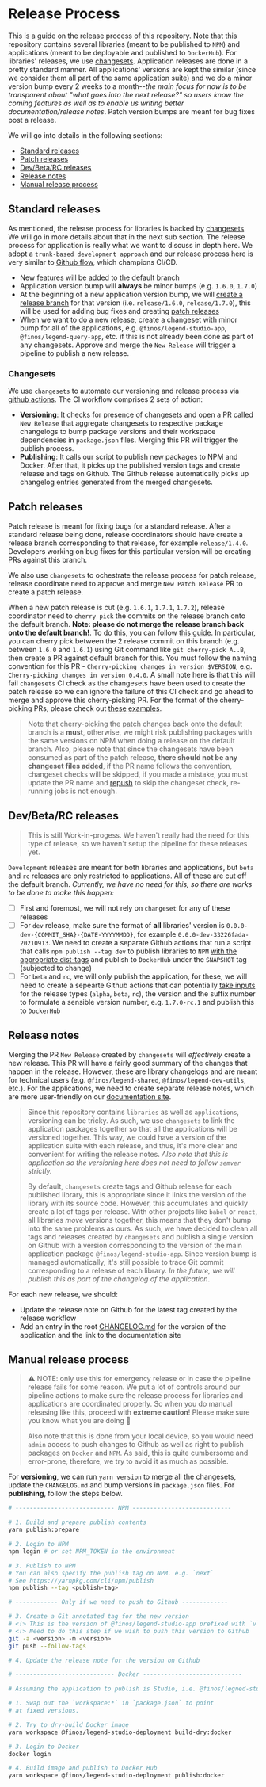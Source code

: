 # Release Process

This is a guide on the release process of this repository. Note that this repository contains several libraries (meant to be published to `NPM`) and applications (meant to be deployable and published to `DockerHub`). For libraries' releases, we use [changesets](https://github.com/atlassian/changesets). Application releases are done in a pretty standard manner. All applications' versions are kept the similar (since we consider them all part of the same application suite) and we do a minor version bump every 2 weeks to a month--_the main focus for now is to be transparent about "what goes into the next release?" so users know the coming features as well as to enable us writing better documentation/release notes_. Patch version bumps are meant for bug fixes post a release.

We will go into details in the following sections:

- [Standard releases](#standard-releases)
- [Patch releases](#patch-releases)
- [Dev/Beta/RC releases](#dev/beta/rc-releases)
- [Release notes](#release-notes)
- [Manual release process](#manual-release-process)

## Standard releases

As mentioned, the release process for libraries is backed by [changesets](https://github.com/atlassian/changesets). We will go in more details about that in the next sub section. The release process for application is really what we want to discuss in depth here. We adopt a `trunk-based development approach` and our release process here is very similar to [Github flow](https://docs.github.com/en/get-started/quickstart/github-flow), which champions CI/CD.

- New features will be added to the default branch
- Application version bump will **always** be minor bumps (e.g. `1.6.0`, `1.7.0`)
- At the beginning of a new application version bump, we will [create a release branch](https://docs.github.com/en/github/collaborating-with-pull-requests/proposing-changes-to-your-work-with-pull-requests/creating-and-deleting-branches-within-your-repository#creating-a-branch) for that version (i.e. `release/1.6.0`, `release/1.7.0`), this will be used for adding bug fixes and creating [patch releases](#patch-releases)
- When we want to do a new release, create a changeset with minor bump for all of the applications, e.g. `@finos/legend-studio-app`, `@finos/legend-query-app`, etc. if this is not already been done as part of any changesets. Approve and merge the `New Release` will trigger a pipeline to publish a new release.

### Changesets

We use `changesets` to automate our versioning and release process via [github actions](https://github.com/changesets/action). The CI workflow comprises 2 sets of action:

- **Versioning**: It checks for presence of changesets and open a PR called `New Release` that aggregate changesets to respective package changelogs to bump package versions and their workspace dependencies in `package.json` files. Merging this PR will trigger the publish process.
- **Publishing**: It calls our script to publish new packages to NPM and Docker. After that, it picks up the published version tags and create release and tags on Github. The Github release automatically picks up changelog entries generated from the merged changesets.

## Patch releases

Patch release is meant for fixing bugs for a standard release. After a standard release being done, release coordinators should have create a release branch corresponding to that release, for example `release/1.4.0`. Developers working on bug fixes for this particular version will be creating PRs against this branch.

We also use `changesets` to ochestrate the release process for patch release, release coordinate need to approve and merge `New Patch Release` PR to create a patch release.

When a new patch release is cut (e.g. `1.6.1`, `1.7.1`, `1.7.2`), release coordinator need to `cherry pick` the commits on the release branch onto the default branch. **Note: please do not merge the release branch back onto the default branch!**. To do this, you can follow [this guide](https://stackoverflow.com/a/3933416). In particular, you can cherry pick between the 2 release commit on this branch (e.g. between `1.6.0` and `1.6.1`) using Git command like `git cherry-pick A..B`, then create a PR against default branch for this. You must follow the naming convention for this PR - `Cherry-picking changes in version $VERSION`, e.g. `Cherry-picking changes in version 0.4.0`. A small note here is that this will fail `changesets` CI check as the changesets have been used to create the patch release so we can ignore the failure of this CI check and go ahead to merge and approve this cherry-picking PR. For the format of the cherry-picking PRs, please check out [these](https://github.com/finos/legend-studio/pull/494) [examples](https://github.com/finos/legend-studio/pull/518).

> Note that cherry-picking the patch changes back onto the default branch is a **must**, otherwise, we might risk publishing packages with the same versions on NPM when doing a release on the default branch. Also, please note that since the changesets have been consumed as part of the patch release, **there should not be any changeset files added**, if the PR name follows the convention, changeset checks will be skipped, if you made a mistake, you must update the PR name and [repush](https://github.community/t/when-changing-the-pr-title-github-event-pull-request-title-wont-pick-up-the-new-title/171784/2) to skip the changeset check, re-running jobs is not enough.

## Dev/Beta/RC releases

> This is still Work-in-progess. We haven't really had the need for this type of release, so we haven't setup the pipeline for these releases yet.

`Development` releases are meant for both libraries and applications, but `beta` and `rc` releases are only restricted to applications. All of these are cut off the default branch. _Currently, we have no need for this, so there are works to be done to make this happen:_

- [ ] First and foremost, we will not rely on `changeset` for any of these releases
- [ ] For `dev` release, make sure the format of **all** libraries' version is `0.0.0-dev-{COMMIT_SHA}-{DATE-YYYYMMDD}`, for example `0.0.0-dev-33226fada-20210913`. We need to create a separate Github actions that run a script that calls `npm publish --tag dev` to publish libraries to `NPM` [with the appropriate dist-tags](https://docs.npmjs.com/cli/v7/commands/npm-dist-tag#purpose) and publish to `DockerHub` under the `SNAPSHOT` tag (subjected to change)
- [ ] For `beta` and `rc`, we will only publish the application, for these, we will need to create a sepearte Github actions that can potentially [take inputs](https://docs.github.com/en/actions/creating-actions/metadata-syntax-for-github-actions#inputs) for the release types (`alpha`, `beta`, `rc`), the version and the suffix number to formulate a sensible version number, e.g. `1.7.0-rc.1` and publish this to `DockerHub`

## Release notes

Merging the PR `New Release` created by `changesets` will _effectively_ create a new release. This PR will have a fairly good summary of the changes that happen in the release. However, these are library changelogs and are meant for technical users (e.g. `@finos/legend-shared`, `@finos/legend-dev-utils`, etc.). For the applications, we need to create separate release notes, which are more user-friendly on our [documentation site](http://github.com/finos/legend).

> Since this repository contains `libraries` as well as `applications`, versioning can be tricky. As such, we use `changesets` to link the application packages together so that all the applications will be versioned together. This way, we could have a version of the application suite with each release, and thus, it's more clear and convenient for writing the release notes. _Also note that this is application so the versioning here does not need to follow `semver` strictly._
>
> By default, `changesets` create tags and Github release for each published library, this is appropriate since it links the version of the library with its source code. However, this accumulates and quickly create a lot of tags per release. With other projects like `babel` or `react`, all libraries _move_ versions together,
> this means that they don't bump into the same problems as ours. As such, we have decided to clean all tags and releases created by `changesets` and publish a single version on Github with a version corresponding to the version of the main application package `@finos/legend-studio-app`. Since version bump is managed automatically, it's still possible to trace Git commit corresponding to a release of each library. _In the future, we will publish this as part of the changelog of the application_.

For each new release, we should:

- Update the release note on Github for the latest tag created by the release workflow
- Add an entry in the root [CHANGELOG.md](../CHANGELOG.md) for the version of the application and the link to the documentation site

## Manual release process

> :warning: NOTE: only use this for emergency release or in case the pipeline release fails for some reason. We put a lot of controls around our pipeline actions to make sure the release process for libraries and applications are coordinated properly. So when you do manual releasing like this, proceed with **extreme caution**! Please make sure you know what you are doing :pray:
>
> Also note that this is done from your local device, so you would need `admin` access to push changes to Github as well as right to publish packages on `Docker` and `NPM`. As said, this is quite cumbersome and error-prone, therefore, we try to avoid it as much as possible.

For **versioning**, we can run `yarn version` to merge all the changesets, update the `CHANGELOG.md` and bump versions in `package.json` files. For **publishing**, follow the steps below.

```sh
# ---------------------------- NPM ----------------------------

# 1. Build and prepare publish contents
yarn publish:prepare

# 2. Login to NPM
npm login # or set NPM_TOKEN in the environment

# 3. Publish to NPM
# You can also specify the publish tag on NPM. e.g. `next`
# See https://yarnpkg.com/cli/npm/publish
npm publish --tag <publish-tag>

# ------------ Only if we need to push to Github -------------

# 3. Create a Git annotated tag for the new version
# <!> This is the version of @finos/legend-studio-app prefixed with `v`
# <!> Need to do this step if we wish to push this version to Github
git -a <version> -m <version>
git push --follow-tags

# 4. Update the release note for the version on Github

# ---------------------------- Docker ----------------------------

# Assuming the application to publish is Studio, i.e. @finos/legned-studio-deployment

# 1. Swap out the `workspace:*` in `package.json` to point
# at fixed versions.

# 2. Try to dry-build Docker image
yarn workspace @finos/legend-studio-deployment build-dry:docker

# 3. Login to Docker
docker login

# 4. Build image and publish to Docker Hub
yarn workspace @finos/legend-studio-deployment publish:docker
```
